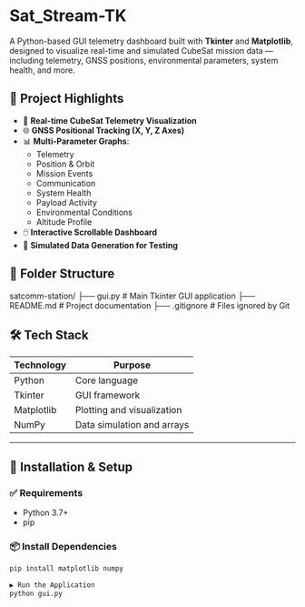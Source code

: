 # Sat_Stream-TK
A Python-based GUI telemetry dashboard built with **Tkinter** and **Matplotlib**, designed to visualize real-time and simulated CubeSat mission data — including telemetry, GNSS positions, environmental parameters, system health, and more.

## 📌 Project Highlights

- 📡 **Real-time CubeSat Telemetry Visualization**
- 🌐 **GNSS Positional Tracking (X, Y, Z Axes)**
- 📊 **Multi-Parameter Graphs**:
  - Telemetry
  - Position & Orbit
  - Mission Events
  - Communication
  - System Health
  - Payload Activity
  - Environmental Conditions
  - Altitude Profile
- 🖱️ **Interactive Scrollable Dashboard**
- 🧠 **Simulated Data Generation for Testing**

## 📁 Folder Structure

satcomm-station/
├── gui.py # Main Tkinter GUI application
├── README.md # Project documentation
├── .gitignore # Files ignored by Git


## 🛠️ Tech Stack

| Technology | Purpose                     |
|------------|-----------------------------|
| Python     | Core language               |
| Tkinter    | GUI framework               |
| Matplotlib | Plotting and visualization  |
| NumPy      | Data simulation and arrays  |

---

## 🚀 Installation & Setup

### ✅ Requirements

- Python 3.7+
- pip

### 📦 Install Dependencies

```bash
pip install matplotlib numpy

▶️ Run the Application
python gui.py
